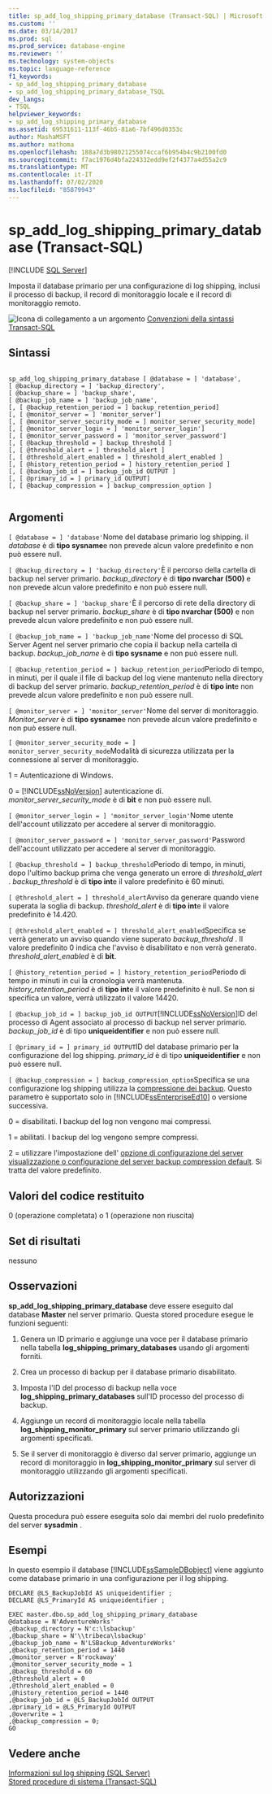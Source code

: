 ```yaml
---
title: sp_add_log_shipping_primary_database (Transact-SQL) | Microsoft Docs
ms.custom: ''
ms.date: 03/14/2017
ms.prod: sql
ms.prod_service: database-engine
ms.reviewer: ''
ms.technology: system-objects
ms.topic: language-reference
f1_keywords:
- sp_add_log_shipping_primary_database
- sp_add_log_shipping_primary_database_TSQL
dev_langs:
- TSQL
helpviewer_keywords:
- sp_add_log_shipping_primary_database
ms.assetid: 69531611-113f-46b5-81a6-7bf496d0353c
author: MashaMSFT
ms.author: mathoma
ms.openlocfilehash: 188a7d3b98021255074ccaf6b954b4c9b2100fd0
ms.sourcegitcommit: f7ac1976d4bfa224332edd9ef2f4377a4d55a2c9
ms.translationtype: MT
ms.contentlocale: it-IT
ms.lasthandoff: 07/02/2020
ms.locfileid: "85879943"
---
```

# <a name="sp_add_log_shipping_primary_database-transact-sql"></a>sp_add_log_shipping_primary_database (Transact-SQL)
[!INCLUDE [SQL Server](../../includes/applies-to-version/sqlserver.md)]

  Imposta il database primario per una configurazione di log shipping, inclusi il processo di backup, il record di monitoraggio locale e il record di monitoraggio remoto.  
  
 ![Icona di collegamento a un argomento](../../database-engine/configure-windows/media/topic-link.gif "Icona di collegamento a un argomento") [Convenzioni della sintassi Transact-SQL](../../t-sql/language-elements/transact-sql-syntax-conventions-transact-sql.md)  
  
## <a name="syntax"></a>Sintassi  
  
```  
  
sp_add_log_shipping_primary_database [ @database = ] 'database',   
[ @backup_directory = ] 'backup_directory',   
[ @backup_share = ] 'backup_share',   
[ @backup_job_name = ] 'backup_job_name',   
[, [ @backup_retention_period = ] backup_retention_period]  
[, [ @monitor_server = ] 'monitor_server']  
[, [ @monitor_server_security_mode = ] monitor_server_security_mode]  
[, [ @monitor_server_login = ] 'monitor_server_login']  
[, [ @monitor_server_password = ] 'monitor_server_password']  
[, [ @backup_threshold = ] backup_threshold ]   
[, [ @threshold_alert = ] threshold_alert ]   
[, [ @threshold_alert_enabled = ] threshold_alert_enabled ]   
[, [ @history_retention_period = ] history_retention_period ]  
[, [ @backup_job_id = ] backup_job_id OUTPUT ]  
[, [ @primary_id = ] primary_id OUTPUT]  
[, [ @backup_compression = ] backup_compression_option ]  
  
```  
  
## <a name="arguments"></a>Argomenti  
`[ @database = ] 'database'`Nome del database primario log shipping. il *database* è di **tipo sysname**e non prevede alcun valore predefinito e non può essere null.  
  
`[ @backup_directory = ] 'backup_directory'`È il percorso della cartella di backup nel server primario. *backup_directory* è di **tipo nvarchar (500)** e non prevede alcun valore predefinito e non può essere null.  
  
`[ @backup_share = ] 'backup_share'`È il percorso di rete della directory di backup nel server primario. *backup_share* è di **tipo nvarchar (500)** e non prevede alcun valore predefinito e non può essere null.  
  
`[ @backup_job_name = ] 'backup_job_name'`Nome del processo di SQL Server Agent nel server primario che copia il backup nella cartella di backup. *backup_job_name* è di **tipo sysname** e non può essere null.  
  
`[ @backup_retention_period = ] backup_retention_period`Periodo di tempo, in minuti, per il quale il file di backup del log viene mantenuto nella directory di backup del server primario. *backup_retention_period* è di **tipo int**e non prevede alcun valore predefinito e non può essere null.  
  
`[ @monitor_server = ] 'monitor_server'`Nome del server di monitoraggio. *Monitor_server* è di **tipo sysname**e non prevede alcun valore predefinito e non può essere null.  
  
`[ @monitor_server_security_mode = ] monitor_server_security_mode`Modalità di sicurezza utilizzata per la connessione al server di monitoraggio.  
  
 1 = Autenticazione di Windows.  
  
 0 = [!INCLUDE[ssNoVersion](../../includes/ssnoversion-md.md)] autenticazione di. *monitor_server_security_mode* è di **bit** e non può essere null.  
  
`[ @monitor_server_login = ] 'monitor_server_login'`Nome utente dell'account utilizzato per accedere al server di monitoraggio.  
  
`[ @monitor_server_password = ] 'monitor_server_password'`Password dell'account utilizzato per accedere al server di monitoraggio.  
  
`[ @backup_threshold = ] backup_threshold`Periodo di tempo, in minuti, dopo l'ultimo backup prima che venga generato un errore di *threshold_alert* . *backup_threshold* è di **tipo int**e il valore predefinito è 60 minuti.  
  
`[ @threshold_alert = ] threshold_alert`Avviso da generare quando viene superata la soglia di backup. *threshold_alert* è di **tipo int**e il valore predefinito è 14.420.  
  
`[ @threshold_alert_enabled = ] threshold_alert_enabled`Specifica se verrà generato un avviso quando viene superato *backup_threshold* . Il valore predefinito 0 indica che l'avviso è disabilitato e non verrà generato. *threshold_alert_enabled* è di **bit**.  
  
`[ @history_retention_period = ] history_retention_period`Periodo di tempo in minuti in cui la cronologia verrà mantenuta. *history_retention_period* è di **tipo int**e il valore predefinito è null. Se non si specifica un valore, verrà utilizzato il valore 14420.  
  
`[ @backup_job_id = ] backup_job_id OUTPUT`[!INCLUDE[ssNoVersion](../../includes/ssnoversion-md.md)]ID del processo di Agent associato al processo di backup nel server primario. *backup_job_id* è di tipo **uniqueidentifier** e non può essere null.  
  
`[ @primary_id = ] primary_id OUTPUT`ID del database primario per la configurazione del log shipping. *primary_id* è di tipo **uniqueidentifier** e non può essere null.  
  
`[ @backup_compression = ] backup_compression_option`Specifica se una configurazione log shipping utilizza la [compressione dei backup](../../relational-databases/backup-restore/backup-compression-sql-server.md). Questo parametro è supportato solo in [!INCLUDE[ssEnterpriseEd10](../../includes/ssenterpriseed10-md.md)] o versione successiva.  
  
 0 = disabilitati. I backup del log non vengono mai compressi.  
  
 1 = abilitati. I backup del log vengono sempre compressi.  
  
 2 = utilizzare l'impostazione dell' [opzione di configurazione del server visualizzazione o configurazione del server backup compression default](../../database-engine/configure-windows/view-or-configure-the-backup-compression-default-server-configuration-option.md). Si tratta del valore predefinito.  
  
## <a name="return-code-values"></a>Valori del codice restituito  
 0 (operazione completata) o 1 (operazione non riuscita)  
  
## <a name="result-sets"></a>Set di risultati  
 nessuno  
  
## <a name="remarks"></a>Osservazioni  
 **sp_add_log_shipping_primary_database** deve essere eseguito dal database **Master** nel server primario. Questa stored procedure esegue le funzioni seguenti:  
  
1.  Genera un ID primario e aggiunge una voce per il database primario nella tabella **log_shipping_primary_databases** usando gli argomenti forniti.  
  
2.  Crea un processo di backup per il database primario disabilitato.  
  
3.  Imposta l'ID del processo di backup nella voce **log_shipping_primary_databases** sull'ID processo del processo di backup.  
  
4.  Aggiunge un record di monitoraggio locale nella tabella **log_shipping_monitor_primary** sul server primario utilizzando gli argomenti specificati.  
  
5.  Se il server di monitoraggio è diverso dal server primario, aggiunge un record di monitoraggio in **log_shipping_monitor_primary** sul server di monitoraggio utilizzando gli argomenti specificati.  
  
## <a name="permissions"></a>Autorizzazioni  
 Questa procedura può essere eseguita solo dai membri del ruolo predefinito del server **sysadmin** .  
  
## <a name="examples"></a>Esempi  
 In questo esempio il database [!INCLUDE[ssSampleDBobject](../../includes/sssampledbobject-md.md)] viene aggiunto come database primario in una configurazione per il log shipping.  
  
```  
DECLARE @LS_BackupJobId AS uniqueidentifier ;  
DECLARE @LS_PrimaryId AS uniqueidentifier ;  
  
EXEC master.dbo.sp_add_log_shipping_primary_database   
@database = N'AdventureWorks'   
,@backup_directory = N'c:\lsbackup'   
,@backup_share = N'\\tribeca\lsbackup'   
,@backup_job_name = N'LSBackup_AdventureWorks'   
,@backup_retention_period = 1440  
,@monitor_server = N'rockaway'   
,@monitor_server_security_mode = 1   
,@backup_threshold = 60   
,@threshold_alert = 0   
,@threshold_alert_enabled = 0   
,@history_retention_period = 1440   
,@backup_job_id = @LS_BackupJobId OUTPUT   
,@primary_id = @LS_PrimaryId OUTPUT   
,@overwrite = 1   
,@backup_compression = 0;  
GO  
```  
  
## <a name="see-also"></a>Vedere anche  
 [Informazioni sul log shipping &#40;SQL Server&#41;](../../database-engine/log-shipping/about-log-shipping-sql-server.md)   
 [Stored procedure di sistema &#40;Transact-SQL&#41;](../../relational-databases/system-stored-procedures/system-stored-procedures-transact-sql.md)  
  
  
